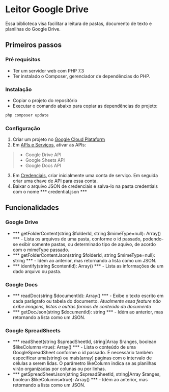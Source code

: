 # Leitor Google Drive
Essa biblioteca visa facilitar a leitura de pastas, documento de texto e planilhas do Google Drive.

## Primeiros passos

### Pré requisitos
* Ter um servidor web com PHP 7.3
* Ter instalado  o Composer, gerenciador de dependências do PHP.

### Instalação
* Copiar o projeto do repositório
* Executar o comando abaixo para copiar as dependências do projeto:
~~~bash
php composer update
~~~

###  Configuração
1. Criar um projeto no [Google Cloud Plataform](https://console.cloud.google.com/home/dashboard)
2. Em [APIs e Serviços](https://console.cloud.google.com/apis/dashboard), ativar as APIs:
> * Google Drive API
> * Google Sheets API
> * Google Docs API
3. Em [Credenciais](https://console.cloud.google.com/apis/credentials), criar inicialmente uma conta de serviço. Em seguida criar uma chave de API para essa conta.
4. Baixar o arquivo JSON de credenciais e salva-lo na pasta credentials com o nome *** credential.json ***

## Funcionalidades

### Google Drive
* *** getFolderContent(string $folderId, string $mimeType=null): Array() *** - Lista os arquivos de uma pasta, conforme o id passado, podendo-se exibir somente pastas, ou determinado tipo de aquivo, de acordo com o mimeType passado.
* *** getFolderContentJson(string $folderId, string $mimeType=null): string *** - Idém ao anterior, mas retornando a lista como um JSON.
* *** identify(string $contentId): Array() *** - Lista as informações de um dado arquivo ou pasta.

### Google Docs
* *** readDoc(string $documentId): Array() *** - Exibe o texto escrito em cada parâgrafo ou tabela do documento.
*_Atualmente essa feature não exibe imagens, listas e outras formas de conteúdo do documento_*
* *** getDocJson(string $documentId): string *** - Idém ao anterior, mas retornando a lista como um JSON.

### Google SpreadSheets
* *** readSheet(string $spreadSheetId, string|Array $ranges, boolean $likeColumns=true): Array() *** - Lista o conteúdo de uma GoogleSpreadSheet conforme o id passado. É necessário também especificar uma(string) ou mais(array) páginas com o intervalo de células a serem lidas. O parâmetro likeColumn indica se as planilhas virão organizadas por colunas ou por linhas.
* *** getSpreadSheetJson(string $spreadSheetId, string|Array $ranges, boolean $likeColumns=true): Array() *** - Idém ao anterior, mas retornando a lista como um JSON.

